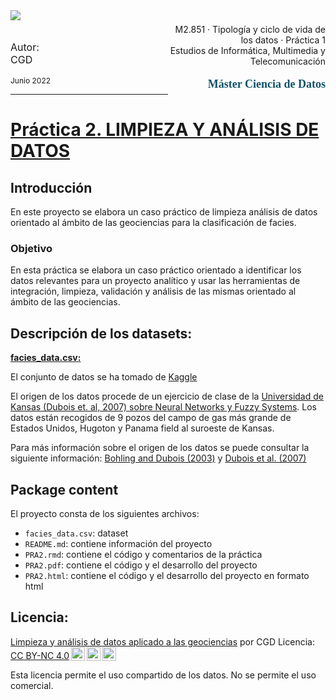 <div style="width: 100%; clear: both;">
  <div style="float: left; width: 50%;">
    <img src="http://www.uoc.edu/portal/_resources/common/imatges/marca_UOC/UOC_Masterbrand.jpg" align="left">
  </div>
  <div style="float: right; width: 50%;">
    <p style="margin: 0; padding-top: 22px; text-align:right;">M2.851 · Tipología y ciclo de vida de los datos · Práctica 1</p>
    <p style="margin: 0; text-align:right; padding-button: 100px;">Estudios de Informática, Multimedia y Telecomunicación</p>
    <p style='color: #105269; font-size: 18px; text-align:right; font-family: verdana'><b>  Máster Ciencia de Datos</b></p>
  </div>
</div>
<div style="width:100%;">&nbsp;</div>

<p style='font-size:16px;'>
  Autor: <br>
  CGD <br> </p>
<p style='font-size:12px;'>      
  Junio 2022 </p>
<hr>

# <b><u> Práctica 2. LIMPIEZA Y ANÁLISIS DE DATOS </b></u>

## <b> Introducción </b>

En este proyecto se elabora un caso práctico de limpieza análisis de datos orientado al ámbito de las geociencias para la clasificación de facies. 


### Objetivo

En esta práctica se elabora un caso práctico orientado a identificar los datos relevantes para un proyecto analítico y usar las herramientas de integración, limpieza, validación y análisis de las mismas orientado al ámbito de las geociencias.

## Descripción de los datasets:  

<b><u>facies_data.csv:</b></u>

El conjunto de datos se ha tomado de [Kaggle](https://www.kaggle.com/datasets/imeintanis/well-log-facies-dataset)

El origen de los datos procede de un ejercicio de clase de la [Universidad de Kansas (Dubois et. al, 2007) sobre Neural Networks y Fuzzy Systems](http://www.people.ku.edu/~gbohling/EECS833/). Los datos están recogidos de 9 pozos del campo de gas más grande de Estados Unidos, Hugoton y Panama field al suroeste de Kansas. 

Para más información sobre el origen de los datos se puede consultar la siguiente información: [ Bohling and Dubois (2003)](https://www.kgs.ku.edu/PRS/publication/2003/ofr2003-50.pdf) y [Dubois et al. (2007)](https://www.sciencedirect.com/science/article/pii/S0098300406001956?via%3Dihub)

## Package content

El proyecto consta de los siguientes archivos:

- `facies_data.csv`: dataset 
- `README.md`: contiene información del proyecto
- `PRA2.rmd`: contiene el código y comentarios de la práctica
- `PRA2.pdf`: contiene el código y el desarrollo del proyecto
- `PRA2.html`: contiene el código y el desarrollo del proyecto en formato html


## Licencia:

<p xmlns:cc="http://creativecommons.org/ns#" xmlns:dct="http://purl.org/dc/terms/"><a property="dct:title" rel="cc:attributionURL" href="https://github.com/CGD2401/Hotels_reviews.git">Limpieza y análisis de datos aplicado a las geociencias</a> por <span property="cc:attributionName">CGD </span> Licencia: <a href="http://creativecommons.org/licenses/by-nc/4.0/?ref=chooser-v1" target="_blank" rel="license noopener noreferrer" style="display:inline-block;">CC BY-NC 4.0<img style="height:22px!important;margin-left:3px;vertical-align:text-bottom;" src="https://mirrors.creativecommons.org/presskit/icons/cc.svg?ref=chooser-v1"><img style="height:22px!important;margin-left:3px;vertical-align:text-bottom;" src="https://mirrors.creativecommons.org/presskit/icons/by.svg?ref=chooser-v1"><img style="height:22px!important;margin-left:3px;vertical-align:text-bottom;" src="https://mirrors.creativecommons.org/presskit/icons/nc.svg?ref=chooser-v1"></a></p>

Esta licencia permite el uso compartido de los datos. No se permite el uso comercial. 


